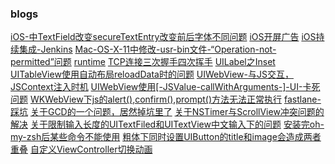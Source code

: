 ### blogs

[iOS-中TextField改变secureTextEntry改变前后字体不同问题](docs/iOS-中TextField改变secureTextEntry改变前后字体不同问题.md)
[iOS开屏广告](docs/iOS开屏广告.md)
[iOS持续集成-Jenkins](docs/iOS持续集成-Jenkins.md)
[Mac-OS-X-11中修改-usr-bin文件-“Operation-not-permitted”问题](docs/Mac-OS-X-11中修改-usr-bin文件-“Operation-not-permitted”问题.md)
[runtime](docs/runtime.md)
[TCP连接三次握手四次挥手](docs/TCP连接三次握手四次挥手.md)
[UILabel之Inset](docs/UILabel之Inset.md)
[UITableView使用自动布局reloadData时的问题](docs/UITableView使用自动布局reloadData时的问题.md)
[UIWebView-与JS交互，JSContext注入时机](docs/UIWebView-与JS交互，JSContext注入时机.md)
[UIWebView使用[-JSValue-callWithArguments-]-UI-卡死问题](docs/UIWebView使用[-JSValue-callWithArguments-]-UI-卡死问题.md)
[WKWebView下js的alert(),confirm(),prompt()方法无法正常执行](docs/WKWebView下js的alert(),confirm(),prompt()方法无法正常执行.md)
[fastlane-踩坑](docs/fastlane-踩坑实录.md)
[关于GCD的一个问题，居然掉坑里了](docs/关于GCD的一个问题，居然掉坑里了.md)
[关于NSTimer与ScrollView冲突问题的解决](docs/关于NSTimer与ScrollView冲突问题的解决.md)
[关于限制输入长度的UITextFiled和UITextView中文输入下的问题](docs/关于限制输入长度的UITextFiled和UITextView中文输入下的问题.md)
[安装完oh-my-zsh后某些命令不能使用](docs/安装完oh-my-zsh后某些命令不能使用.md)
[粗体下同时设置UIButton的title和image会造成两者重叠](docs/粗体下同时设置UIButton的title和image会造成两者重叠.md)
[自定义ViewController切换动画](docs/自定义ViewController切换动画.md)